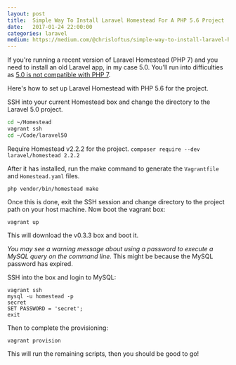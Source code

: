 ```yaml
---
layout: post
title:  Simple Way To Install Laravel Homestead For A PHP 5.6 Project
date:   2017-01-24 22:00:00
categories: laravel
medium: https://medium.com/@chrisloftus/simple-way-to-install-laravel-homestead-for-a-php-5-6-project-2b5cc4710663
---
```

If you're running a recent version of Laravel Homestead (PHP 7) and you need to
install an old Laravel app, in my case 5.0. You'll run into difficulties as [5.0
is not compatible with PHP 7](https://laravel.com/docs/5.0/installation#server-requirements).

Here's how to set up Laravel Homestead with PHP 5.6 for the project.

SSH into your current Homestead box and change the directory to the Laravel 5.0
project.

```bash
cd ~/Homestead
vagrant ssh
cd ~/Code/laravel50
```

Require Homestead v2.2.2 for the project.
`composer require --dev laravel/homestead 2.2.2`

After it has installed, run the make command to generate the `Vagrantfile` and
`Homestead.yaml` files.

`php vendor/bin/homestead make`

Once this is done, exit the SSH session and change directory to the project path
on your host machine. Now boot the vagrant box:

`vagrant up`

This will download the v0.3.3 box and boot it.

*You may see a warning message about using a password to execute a MySQL query
on the command line.* This might be because the MySQL password has expired.

SSH into the box and login to MySQL:

```
vagrant ssh
mysql -u homestead -p
secret
SET PASSWORD = 'secret';
exit
```

Then to complete the provisioning:

`vagrant provision`

This will run the remaining scripts, then you should be good to go!
